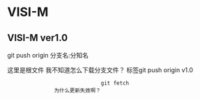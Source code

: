 # VISI-M 

## VISI-M ver1.0
                                         
git push origin 分支名:分知名
             
这里是根文件 我不知道怎么下载分支文件？
标签git push origin v1.0         
                   
                                  git fetch
                   为什么更新失效啊？